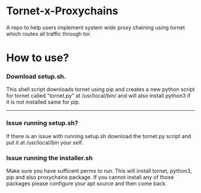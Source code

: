 # Tornet-x-Proxychains
A repo to help users implement system wide proxy chaining using tornet which routes all traffic through tor.

# How to use?

### Download setup.sh. 
This shell script downloads tornet using pip and creates a new python script for tornet called "tornet.py" at /usr/local/bin/ and will also install python3 if it is not 
installed same for pip.

<hr>

### Issue running setup.sh?
If there is an issue with running setup.sh download the tornet.py script and put it at /usr/local/bin your self.

### Issue running the installer.sh
Make sure you have sufficent perms to run. This will install tornet, python3, pip and also proxychains package. If you cannot install any of those packages please configure your apt source and then come back.
